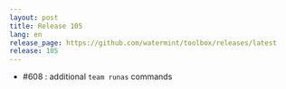 ```yaml
---
layout: post
title: Release 105
lang: en
release_page: https://github.com/watermint/toolbox/releases/latest
release: 105
---
```


* #608 : additional `team runas` commands
